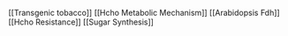 [[Transgenic tobacco]]
[[Hcho Metabolic Mechanism]]
[[Arabidopsis Fdh]]
[[Hcho Resistance]]
[[Sugar Synthesis]]
